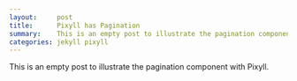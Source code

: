 ```yaml
---
layout:     post
title:      Pixyll has Pagination
summary:    This is an empty post to illustrate the pagination component with Pixyll.
categories: jekyll pixyll
---
```


This is an empty post to illustrate the pagination component with Pixyll.
